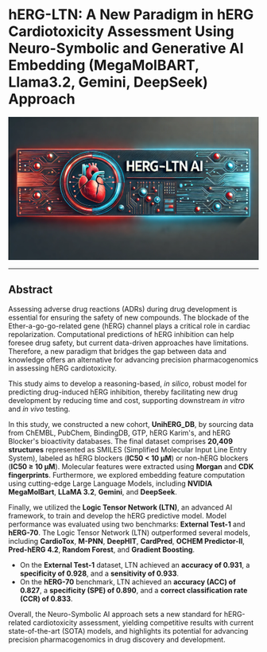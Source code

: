 # hERG-LTN: A New Paradigm in hERG Cardiotoxicity Assessment Using Neuro-Symbolic and Generative AI Embedding (MegaMolBART, Llama3.2, Gemini, DeepSeek) Approach

![hERG-LTN Banner](herg-ltn-banner.webp)

---

## Abstract
Assessing adverse drug reactions (ADRs) during drug development is essential for ensuring the safety of new compounds. The blockade of the Ether-a-go-go-related gene (hERG) channel plays a critical role in cardiac repolarization. Computational predictions of hERG inhibition can help foresee drug safety, but current data-driven approaches have limitations. Therefore, a new paradigm that bridges the gap between data and knowledge offers an alternative for advancing precision pharmacogenomics in assessing hERG cardiotoxicity.

This study aims to develop a reasoning-based, *in silico*, robust model for predicting drug-induced hERG inhibition, thereby facilitating new drug development by reducing time and cost, supporting downstream *in vitro* and *in vivo* testing. 

In this study, we constructed a new cohort, **UnihERG_DB**, by sourcing data from ChEMBL, PubChem, BindingDB, GTP, hERG Karim's, and hERG Blocker's bioactivity databases. The final dataset comprises **20,409 structures** represented as SMILES (Simplified Molecular Input Line Entry System), labeled as hERG blockers (**IC50 < 10 µM**) or non-hERG blockers (**IC50 ≥ 10 µM**). Molecular features were extracted using **Morgan** and **CDK fingerprints**. Furthermore, we explored embedding feature computation using cutting-edge Large Language Models, including **NVIDIA MegaMolBart**, **LLaMA 3.2**, **Gemini**, and **DeepSeek**. 

Finally, we utilized the **Logic Tensor Network (LTN)**, an advanced AI framework, to train and develop the hERG predictive model. Model performance was evaluated using two benchmarks: **External Test-1** and **hERG-70**. The Logic Tensor Network (LTN) outperformed several models, including **CardioTox**, **M-PNN**, **DeepHIT**, **CardPred**, **OCHEM Predictor-II**, **Pred-hERG 4.2**, **Random Forest**, and **Gradient Boosting**. 

- On the **External Test-1** dataset, LTN achieved an **accuracy of 0.931**, a **specificity of 0.928**, and a **sensitivity of 0.933**.  
- On the **hERG-70** benchmark, LTN achieved an **accuracy (ACC) of 0.827**, a **specificity (SPE) of 0.890**, and a **correct classification rate (CCR) of 0.833**.

Overall, the Neuro-Symbolic AI approach sets a new standard for hERG-related cardiotoxicity assessment, yielding competitive results with current state-of-the-art (SOTA) models, and highlights its potential for advancing precision pharmacogenomics in drug discovery and development.
